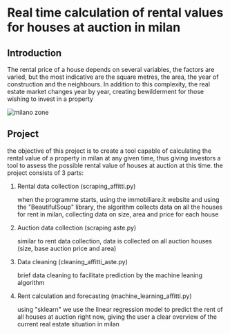 # Real time calculation of rental values for houses at auction in milan
## Introduction
The rental price of a house depends on several variables, the factors are varied, but the most indicative are the square metres, the area, the year of construction and the neighbours.
In addition to this complexity, the real estate market changes year by year, creating bewilderment for those wishing to invest in a property

![milano zone](https://github.com/an-tr/github-portfolio/assets/140265380/ede11b1e-f74e-4d59-9bb3-53e7612bed47)

## Project
the objective of this project is to create a tool capable of calculating the rental value of a property in milan at any given time, thus giving investors a tool to assess the possible rental value of houses at auction at this time. the project consists of 3 parts:

1) Rental data collection (scraping_affitti.py)
  
   when the programme starts, using the immobiliare.it website and using the "BeautifulSoup" library, the algorithm collects data on all the houses for           rent in milan, collecting data on size, area and price for each house

2) Auction data collection (scraping aste.py)

   similar to rent data collection, data is collected on all auction houses (size, base auction price and area)

3) Data cleaning (cleaning_affitti_aste.py)

   brief data cleaning to facilitate prediction by the machine leaning algorithm
  
4) Rent calculation and forecasting (machine_learning_affitti.py)

   using "sklearn" we use the linear regression model to predict the rent of all houses at auction right now, giving the user a clear overview of the current real estate situation in milan

